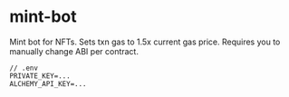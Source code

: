 # mint-bot

Mint bot for NFTs.
Sets txn gas to 1.5x current gas price.
Requires you to manually change ABI per contract.

```
// .env
PRIVATE_KEY=...
ALCHEMY_API_KEY=...
```
